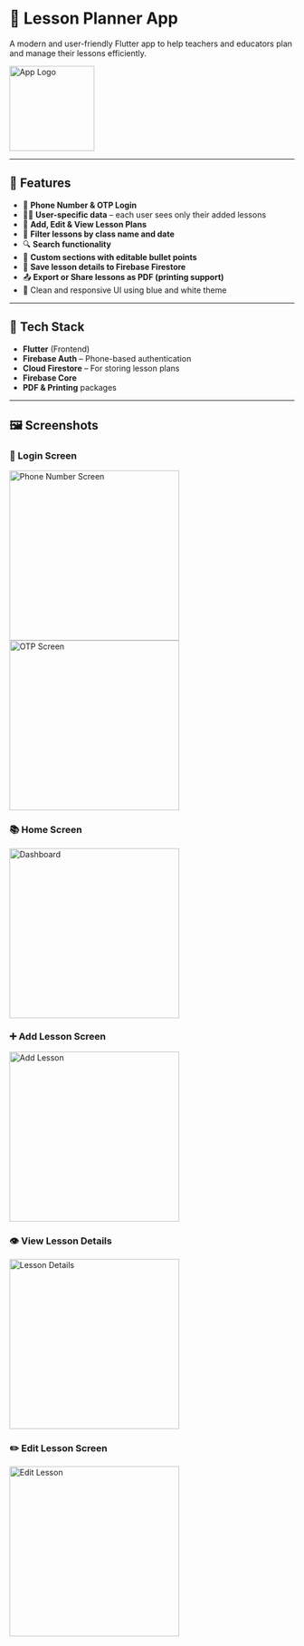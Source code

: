# 📘 Lesson Planner App

A modern and user-friendly Flutter app to help teachers and educators plan and manage their lessons efficiently.

<img src="assets/logo.png" alt="App Logo" width="150"/>

---

## 🚀 Features

- 🔐 **Phone Number & OTP Login**
- 🧑‍🏫 **User-specific data** – each user sees only their added lessons
- 📝 **Add, Edit & View Lesson Plans**
- 📅 **Filter lessons by class name and date**
- 🔍 **Search functionality**
- 🧩 **Custom sections with editable bullet points**
- 🧾 **Save lesson details to Firebase Firestore**
- 📤 **Export or Share lessons as PDF (printing support)**
- 🎨 Clean and responsive UI using blue and white theme

---

## 🔧 Tech Stack

- **Flutter** (Frontend)
- **Firebase Auth** – Phone-based authentication
- **Cloud Firestore** – For storing lesson plans
- **Firebase Core**
- **PDF & Printing** packages

---

## 🖼️ Screenshots

### 🔑 Login Screen
<img src="assets/PhoneNo.jpg" alt="Phone Number Screen" width="300"/>  
<img src="assets/otp.jpg" alt="OTP Screen" width="300"/>

### 📚 Home Screen
<img src="assets/dashboard.jpg" alt="Dashboard" width="300"/>

### ➕ Add Lesson Screen
<img src="assets/add.jpg" alt="Add Lesson" width="300"/>

### 👁️ View Lesson Details
<img src="assets/details.jpg" alt="Lesson Details" width="300"/>

### ✏️ Edit Lesson Screen
<img src="assets/edit.jpg" alt="Edit Lesson" width="300"/>





